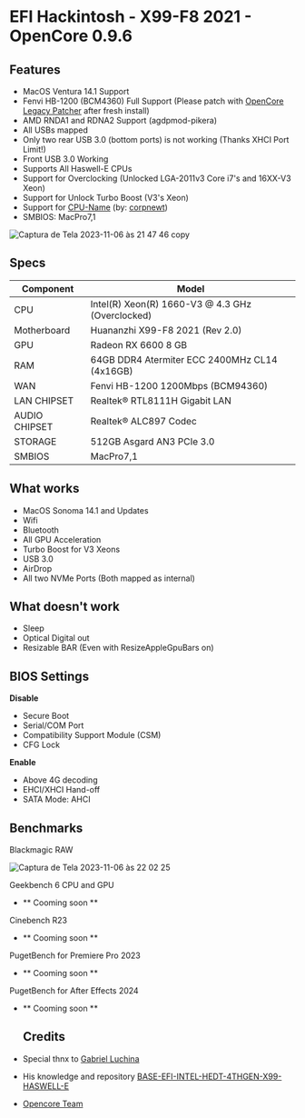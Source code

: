 # EFI Hackintosh - X99-F8 2021 - OpenCore 0.9.6

## Features
- MacOS Ventura 14.1 Support
- Fenvi HB-1200 (BCM4360) Full Support (Please patch with <a href="https://github.com/dortania/OpenCore-Legacy-Patcher"> OpenCore Legacy Patcher</a> after fresh install)
- AMD RNDA1 and RDNA2 Support (agdpmod-pikera)
- All USBs mapped
- Only two rear USB 3.0 (bottom ports) is not working (Thanks XHCI Port Limit!)
- Front USB 3.0 Working
- Supports All Haswell-E CPUs
- Support for Overclocking (Unlocked LGA-2011v3 Core i7's and 16XX-V3 Xeon)
- Support for Unlock Turbo Boost (V3's Xeon)
- Support for <a href="https://github.com/corpnewt/CPU-Name"> CPU-Name</a> (by: <a href="https://github.com/corpnewt/"> corpnewt</a>)
- SMBIOS: MacPro7,1

![Captura de Tela 2023-11-06 às 21 47 46 copy](https://github.com/moesuito/EFI-Hackintosh_X99-F8-2021_OC-0.9.6/assets/57041838/6ae25a2f-feaf-4c6a-848e-b0f78403eaa2)
## **Specs**
| **Component** | **Model** |
| ------------- | --------- |
| CPU | Intel(R) Xeon(R) 1660-V3 @ 4.3 GHz (Overclocked) |
| Motherboard | Huananzhi X99-F8 2021 (Rev 2.0) |
| GPU | Radeon RX 6600 8 GB |
| RAM | 64GB DDR4 Atermiter ECC 2400MHz CL14 (4x16GB) |
| WAN | Fenvi HB-1200 1200Mbps (BCM94360) |
| LAN CHIPSET | Realtek® RTL8111H Gigabit LAN |
| AUDIO CHIPSET | Realtek® ALC897 Codec |
| STORAGE | 512GB Asgard AN3 PCIe 3.0 |
| SMBIOS | MacPro7,1 |
## **What works**
- MacOS Sonoma 14.1 and Updates
- Wifi
- Bluetooth
- All GPU Acceleration
- Turbo Boost for V3 Xeons
- USB 3.0
- AirDrop
- All two NVMe Ports (Both mapped as internal)

## **What doesn't work**
- Sleep
- Optical Digital out
- Resizable BAR (Even with ResizeAppleGpuBars on)

## BIOS Settings

**Disable**
- Secure Boot
- Serial/COM Port
- Compatibility Support Module (CSM)
- CFG Lock

**Enable**
- Above 4G decoding
- EHCI/XHCI Hand-off
- SATA Mode: AHCI

## Benchmarks

Blackmagic RAW

![Captura de Tela 2023-11-06 às 22 02 25](https://github.com/moesuito/EFI-Hackintosh_X99-F8-2021_OC-0.9.6/assets/57041838/2075a997-aec3-48ab-b52e-f9c10cd82c56)

Geekbench 6 CPU and GPU

- ** Cooming soon **

Cinebench R23

- ** Cooming soon **

PugetBench for Premiere Pro 2023

- ** Cooming soon **

PugetBench for After Effects 2024

- ** Cooming soon **

  ## Credits
- <p>Special thnx to <a href="https://github.com/luchina-gabriel/"> Gabriel Luchina</a></p>
- <p>His knowledge and repository <a href="https://github.com/luchina-gabriel/BASE-EFI-INTEL-HEDT-4THGEN-X99-HASWELL-E"> BASE-EFI-INTEL-HEDT-4THGEN-X99-HASWELL-E</a></p>

- [Opencore Team](https://dortania.github.io/getting-started/)
